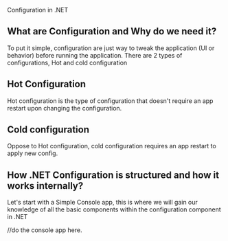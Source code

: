 Configuration in .NET

## What are Configuration and Why do we need it?
To put it simple, configuration are just way to tweak the application (UI or behavior) before running the application.
There are 2 types of configurations, Hot and cold configuration

## Hot Configuration
Hot configuration is the type of configuration that doesn't require an app restart upon changing the configuration.
## Cold configuration
Oppose to Hot configuration, cold configuration requires an app restart to apply new config.

## How .NET Configuration is structured and how it works internally?
Let's start with a Simple Console app, this is where we will gain our knowledge of all the basic components within the configuration component in .NET

//do the console app here.

